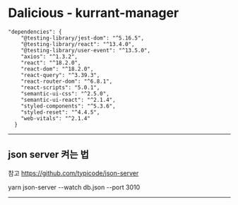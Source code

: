 # Dalicious - kurrant-manager

```
"dependencies": {
    "@testing-library/jest-dom": "^5.16.5",
    "@testing-library/react": "^13.4.0",
    "@testing-library/user-event": "^13.5.0",
    "axios": "^1.3.2",
    "react": "^18.2.0",
    "react-dom": "^18.2.0",
    "react-query": "^3.39.3",
    "react-router-dom": "^6.8.1",
    "react-scripts": "5.0.1",
    "semantic-ui-css": "^2.5.0",
    "semantic-ui-react": "^2.1.4",
    "styled-components": "^5.3.6",
    "styled-reset": "^4.4.5",
    "web-vitals": "^2.1.4"
  }

```

---

## json server 켜는 법

참고
https://github.com/typicode/json-server

yarn json-server --watch db.json --port 3010

---
